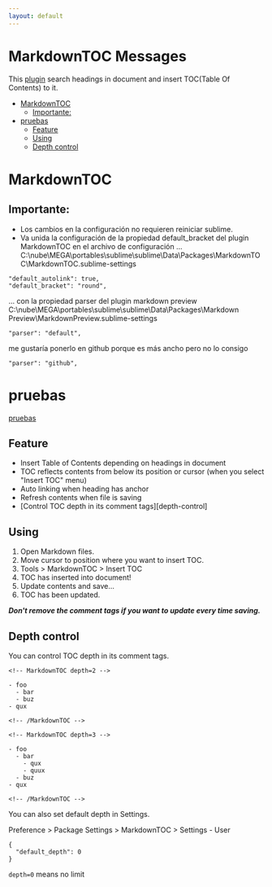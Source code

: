 ```yaml
---
layout: default
---
```

MarkdownTOC Messages
========================
 This [plugin](https://packagecontrol.io/packages/MarkdownTOC) search headings in document and insert TOC(Table Of Contents) to it.
<!-- MarkdownTOC -->

- [MarkdownTOC](#markdowntoc)
  - [Importante:](#importante)
- [pruebas](#pruebas)
  - [Feature](#feature)
  - [Using](#using)
  - [Depth control](#depth-control)

<!-- /MarkdownTOC -->


# MarkdownTOC
## Importante:
  - Los cambios en la configuración no requieren reiniciar sublime.
  - Va unida la configuración de la propiedad default_bracket del plugin MarkdownTOC en el archivo de configuración ...
C:\nube\MEGA\portables\sublime\sublime\Data\Packages\MarkdownTOC\MarkdownTOC.sublime-settings
  ```
"default_autolink": true,
"default_bracket": "round",
  ```
... con la propiedad parser del plugin markdown preview 
C:\nube\MEGA\portables\sublime\sublime\Data\Packages\Markdown Preview\MarkdownPreview.sublime-settings
```
"parser": "default",
```
me gustaría ponerlo en github porque es más ancho pero no lo consigo
```
"parser": "github",
  ```
# pruebas
[pruebas](pruebas/prueba.html)
  
## Feature
  
  - Insert Table of Contents depending on headings in document
  - TOC reflects contents from below its position or cursor (when you select "Insert TOC" menu)
  - Auto linking when heading has anchor
  - Refresh contents when file is saving
  - [Control TOC depth in its comment tags][depth-control]
  
## Using
  
  1. Open Markdown files.
  2. Move cursor to position where you want to insert TOC.
  3. Tools > MarkdownTOC > Insert TOC
  4. TOC has inserted into document!
  5. Update contents and save...
  6. TOC has been updated.
  
  ***Don't remove the comment tags if you want to update every time saving.***
  
  
## Depth control
  
  You can control TOC depth in its comment tags.
  
  ```
  <!-- MarkdownTOC depth=2 -->
  
  - foo
    - bar
    - buz
  - qux
  
  <!-- /MarkdownTOC -->
  ```
  ```
  <!-- MarkdownTOC depth=3 -->
  
  - foo
    - bar
      - qux
      - quux
    - buz
  - qux
  
  <!-- /MarkdownTOC -->
  ```
  
  You can also set default depth in Settings.
  
  Preference > Package Settings > MarkdownTOC > Settings - User
  
  ```
  {
    "default_depth": 0
  }
  ```
  
  `depth=0` means no limit


